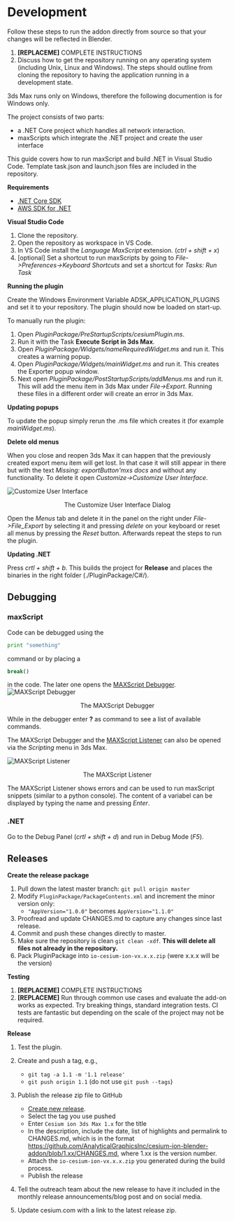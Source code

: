 # Development

Follow these steps to run the addon directly from source so that your changes will be reflected in Blender.

1. **[REPLACEME]** COMPLETE INSTRUCTIONS
1. Discuss how to get the repository running on any operating system (including Unix, Linux and Windows). The steps should outline from cloning the repository to having the application running in a development state.

3ds Max runs only on Windows, therefore the following documention is for Windows only.

The project consists of two parts:
- a .NET Core project which handles all network interaction.
- maxScripts which integrate the .NET project and create the user interface

This guide covers how to run maxScript and build .NET in Visual Studio Code.
Template task.json and launch.json files are included in the repository.

**Requirements**
- [.NET Core SDK](https://dotnet.microsoft.com/download)
- [AWS SDK for .NET](https://aws.amazon.com/sdk-for-net/)

**Visual Studio Code**

1. Clone the repository.
1. Open the repository as workspace in VS Code.
1. In VS Code install the *Language MaxScript* extension. (*ctrl + shift + x*)
1. [optional] Set a shortcut to run maxScripts by going to *File->Preferences->Keyboard Shortcuts* and set a shortcut for *Tasks: Run Task*

**Running the plugin**

Create the Windows Environment Variable ADSK_APPLICATION_PLUGINS and set it to your repository.
The plugin should now be loaded on start-up.

To manually run the plugin:
1. Open *PluginPackage/PreStartupScripts/cesiumPlugin.ms*.
1. Run it with the Task **Execute Script in 3ds Max**.
1. Open *PluginPackage/Widgets/nameRequiredWidget.ms* and run it. This creates a warning popup.
1. Open *PluginPackage/Widgets/mainWidget.ms* and run it. This creates the Exporter popup window.
1. Next open *PluginPackage/PostStartupScripts/addMenus.ms* and run it. This will add the menu item in 3ds Max under *File->Export*.
Running these files in a different order will create an error in 3ds Max.

**Updating popups**

To update the popup simply rerun the .ms file which creates it (for example *mainWidget.ms*).

**Delete old menus**

When you close and reopen 3ds Max it can happen that the previously created export menu item will get lost. In that case it will still appear in there but with the text *Missing: exportButton'mxs docs* and without any functionality. To delete it open *Customize->Customize User Interface*.

![Customize User Interface](../resetUI.PNG)
<p align="center">
    The Customize User Interface Dialog
</p>

Open the *Menus* tab and delete it in the panel on the right under *File->File_Export* by selecting it and pressing *delete* on your keyboard or reset all menus by pressing the *Reset* button. Afterwards repeat the steps to run the plugin.

**Updating .NET**

Press *crtl + shift + b*. This builds the project for **Release** and places the binaries in the right folder (./PluginPackage/C#/).


## Debugging
### maxScript
Code can be debugged using the
```python
print "something"
```
command or by placing a 
```python
break()
```
in the code. The later one opens the [MAXScript Debugger](http://help.autodesk.com/view/3DSMAX/2020/ENU/?guid=GUID-E04AB16E-D5C8-4B00-81A6-E3945E97A1EB).
![MAXScript Debugger](../debugger.PNG)
<p align="center">
    The MAXScript Debugger 
</p>

While in the debugger enter **?** as command to see a list of available commands.

The MAXScript Debugger and the [MAXScript Listener](http://help.autodesk.com/view/3DSMAX/2020/ENU/?guid=GUID-C8019A8A-207F-48A0-985E-18D47FAD8F36) can also be opened via the *Scripting* menu in 3ds Max.

![MAXScript Listener](../listener.PNG)
<p align="center">
    The MAXScript Listener 
</p>

The MAXScript Listener shows errors and can be used to run maxScript snippets (similar to a python console). The content of a variabel can be displayed by typing the name and pressing *Enter*.
### .NET

Go to the Debug Panel (*crtl + shift + d*) and run in Debug Mode (*F5*).

## Releases

**Create the release package**

1. Pull down the latest master branch: `git pull origin master`
1. Modify `PluginPackage/PackageContents.xml` and increment the minor version only:
   - `"AppVersion="1.0.0"` becomes `AppVersion="1.1.0"`
1. Proofread and update CHANGES.md to capture any changes since last release.
1. Commit and push these changes directly to master.
1. Make sure the repository is clean `git clean -xdf`. __This will delete all files not already in the repository.__
1. Pack PluginPackage into `io-cesium-ion-vx.x.x.zip` (were x.x.x will be the version)

**Testing**

1. **[REPLACEME]** COMPLETE INSTRUCTIONS
1. **[REPLACEME]** Run through common use cases and evaluate the add-on works as expected. Try breaking things, standard integration tests. CI tests are fantastic but depending on the scale of the project may not be required.

**Release**

1. Test the plugin.
1. Create and push a tag, e.g.,

   -   `git tag -a 1.1 -m '1.1 release'`
   -   `git push origin 1.1` (do not use `git push --tags`)

1. Publish the release zip file to GitHub

   -   [Create new release](https://github.com/AnalyticalGraphicsInc/cesium-ion-3ds-max-plugin/releases/new).
   -   Select the tag you use pushed
   -   Enter `Cesium ion 3ds Max 1.x` for the title
   -   In the description, include the date, list of highlights and permalink to CHANGES.md, which is in the format https://github.com/AnalyticalGraphicsInc/cesium-ion-blender-addon/blob/1.xx/CHANGES.md, where 1.xx is the version number.
   -   Attach the `io-cesium-ion-vx.x.x.zip` you generated during the build process.
   -   Publish the release

1. Tell the outreach team about the new release to have it included in the monthly release announcements/blog post and on social media.
1. Update cesium.com with a link to the latest release zip.
